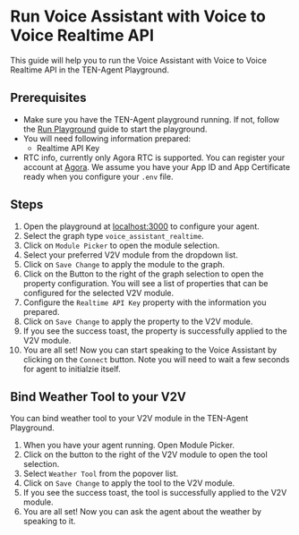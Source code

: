 # Run Voice Assistant with Voice to Voice Realtime API

This guide will help you to run the Voice Assistant with Voice to Voice Realtime API in the TEN-Agent Playground.

## Prerequisites

- Make sure you have the TEN-Agent playground running. If not, follow the [Run Playground](https://doc.theten.ai/ten-agent/quickstart) guide to start the playground.
- You will need following information prepared:
  - Realtime API Key
- RTC info, currently only Agora RTC is supported. You can register your account at [Agora](https://www.agora.io/). We assume you have your App ID and App Certificate ready when you configure your `.env` file.

## Steps

1. Open the playground at [localhost:3000](http://localhost:3000) to configure your agent.
2. Select the graph type `voice_assistant_realtime`.
3. Click on `Module Picker` to open the module selection.
4. Select your preferred V2V module from the dropdown list.
5. Click on `Save Change` to apply the module to the graph.
6. Click on the Button to the right of the graph selection to open the property configuration. You will see a list of properties that can be configured for the selected V2V module.
7. Configure the `Realtime API Key` property with the information you prepared.
8. Click on `Save Change` to apply the property to the V2V module.
9. If you see the success toast, the property is successfully applied to the V2V module.
10. You are all set! Now you can start speaking to the Voice Assistant by clicking on the `Connect` button. Note you will need to wait a few seconds for agent to initialzie itself.

## Bind Weather Tool to your V2V

You can bind weather tool to your V2V module in the TEN-Agent Playground.

1. When you have your agent running. Open Module Picker.
2. Click on the button to the right of the V2V module to open the tool selection.
3. Select `Weather Tool` from the popover list.
4. Click on `Save Change` to apply the tool to the V2V module.
5. If you see the success toast, the tool is successfully applied to the V2V module.
6. You are all set! Now you can ask the agent about the weather by speaking to it.
